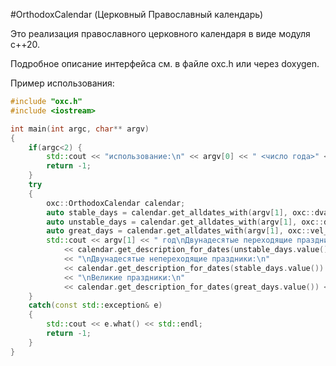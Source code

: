 #OrthodoxCalendar (Церковный Православный календарь)

Это реализация православного церковного календаря в виде модуля c++20.

Подробноe описание интерфейса см. в файле oxc.h или через doxygen.

Пример использования:
```c++
#include "oxc.h"
#include <iostream>

int main(int argc, char** argv)
{
	if(argc<2) {
		std::cout << "использование:\n" << argv[0] << " <число года>" << std::endl;
		return -1;
	}
	try
	{
		oxc::OrthodoxCalendar calendar;
		auto stable_days = calendar.get_alldates_with(argv[1], oxc::dvana10_nep_prazd);
		auto unstable_days = calendar.get_alldates_with(argv[1], oxc::dvana10_per_prazd);
		auto great_days = calendar.get_alldates_with(argv[1], oxc::vel_prazd);
		std::cout << argv[1] << " год\nДвунадесятые переходящие праздники:\n"
			<< calendar.get_description_for_dates(unstable_days.value())
			<< "\nДвунадесятые непереходящие праздники:\n"
			<< calendar.get_description_for_dates(stable_days.value())
			<< "\nВеликие праздники:\n"
			<< calendar.get_description_for_dates(great_days.value()) << std::endl;
	}
	catch(const std::exception& e)
	{
		std::cout << e.what() << std::endl;
		return -1;
	}
}
```
